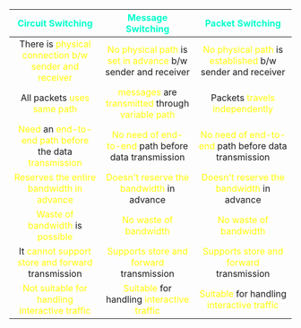
|                                                     <span style="color:#00ffcc">Circuit Switching</span>                                                      |                                       <span style="color:#00ffcc">Message Switching</span>                                       |                                      <span style="color:#00ffcc">Packet Switching</span>                                      |
|:-------------------------------------------------------------------------------------------------------------------------------------------------------------:|:--------------------------------------------------------------------------------------------------------------------------------:|:-----------------------------------------------------------------------------------------------------------------------------:|
|                                    There is <span style="color:#fffd01">physical connection b/w sender and receiver</span>                                    | <span style="color:#fffd01">No physical path</span> is <span style="color:#fffd01">set in advance</span> b/w sender and receiver | <span style="color:#fffd01">No physical path</span> is <span style="color:#fffd01">established</span> b/w sender and receiver |
|                                                 All packets <span style="color:#fffd01">uses same path</span>                                                 |                               <span style="color:#fffd01">messages</span> are <span style="color:#fffd01">transmitted</span> through <span style="color:#fffd01">variable path</span>                              |                               Packets <span style="color:#fffd01">travels independently</span>                                |
| <span style="color:#fffd01">Need</span> an <span style="color:#fffd01">end-to-end path before</span> the data <span style="color:#fffd01">transmission</span> |                      <span style="color:#fffd01">No need of end-to-end</span> path before data transmission                      |                    <span style="color:#fffd01">No need of end-to-end</span> path before data transmission                     |
|                                          <span style="color:#fffd01">Reserves the entire bandwidth in advance</span>                                          |                           <span style="color:#fffd01">Doesn't reserve the bandwidth</span> in advance                            |                          <span style="color:#fffd01">Doesn't reserve the bandwidth</span> in advance                          |
|                             <span style="color:#fffd01">Waste of bandwidth</span> is <span style="color:#fffd01">possible</span>                              |                                     <span style="color:#fffd01">No waste of bandwidth</span>                                     |                                   <span style="color:#fffd01">No waste of bandwidth</span>                                    |
|                                      It <span style="color:#fffd01">cannot support store and forward</span> transmission                                      |                            <span style="color:#fffd01">Supports store and forward</span> transmission                            |                          <span style="color:#fffd01">Supports store and forward</span> transmission                           |
|                                       <span style="color:#fffd01">Not suitable for handling interactive traffic</span>                                        |         <span style="color:#fffd01">Suitable</span> for handling <span style="color:#fffd01">interactive traffic</span>          |        <span style="color:#fffd01">Suitable</span> for handling <span style="color:#fffd01">interactive traffic</span>        |
